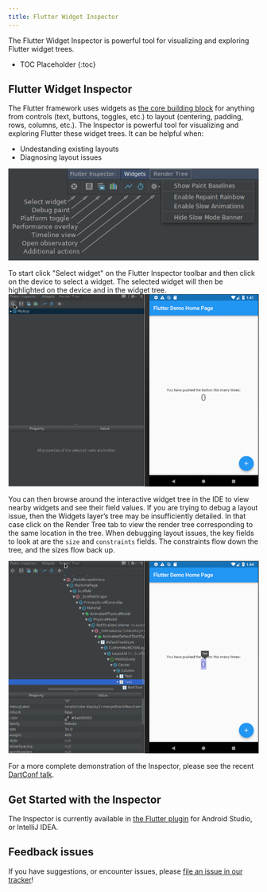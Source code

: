 ```yaml
---
title: Flutter Widget Inspector
---
```


The Flutter Widget Inspector is powerful tool for visualizing and exploring
Flutter widget trees.

* TOC Placeholder
{:toc}

## Flutter Widget Inspector

The Flutter framework uses widgets as [the core building
block](https://flutter.io/widgets-intro/) for anything from controls (text,
buttons, toggles, etc.) to layout (centering, padding, rows, columns, etc.).
The Inspector is powerful tool for visualizing and exploring Flutter
these widget trees. It can be helpful when:

* Undestanding existing layouts
* Diagnosing layout issues

![IntelliJ Flutter Inspector Window](/images/intellij/visual-debugging.png)

To start click "Select widget" on the Flutter Inspector toolbar and then click
on the device to select a widget. The selected widget will then be highlighted
on the device and in the widget tree.
![Select Demo](/images/intellij/inspector_select_example.gif)

You can then browse around the interactive widget tree in the IDE to view
nearby widgets and see their field values. If you are trying to debug a layout
issue, then the Widgets layer’s tree may be insufficiently detailed. In that
case click on the Render Tree tab to view the render tree corresponding to the
same location in the tree. When debugging layout issues, the key fields to look
at are the `size` and `constraints` fields. The constraints flow down the tree,
and the sizes flow back up.

![Switch Trees](/images/intellij/switch_inspector_tree.gif)

For a more complete demonstration of the Inspector, please see the recent
[DartConf talk](https://www.youtube.com/watch?v=JIcmJNT9DNI).

## Get Started with the Inspector

The Inspector is currently available in [the Flutter plugin](/get-started/editor/)
for Android Studio, or IntelliJ IDEA.

## Feedback issues

If you have suggestions, or encounter issues, please
[file an issue in our tracker](https://github.com/flutter/flutter-intellij/issues/new?labels=inspector)!
